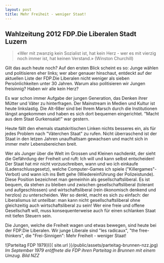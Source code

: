 ```yaml
---
layout: post
title: Mehr Freiheit - weniger Staat!
---
```


## Wahlzeitung 2012 FDP.Die Liberalen Stadt Luzern

> «Wer mit zwanzig kein Sozialist ist, hat kein Herz - wer es mit vierzig noch immer ist, hat keinen Verstand.» (Winston Churchill)

Gilt das auch heute noch? Auf den ersten Blick scheint es so: Junge wählen und politisieren eher links; wer aber genauer hinschaut, entdeckt auf der aktuellen Liste der FDP.Die Liberalen nicht weniger als sieben Persönlichkeiten unter 30 Jahren. Warum also politisieren wir Jungen freisinnig? Haben wir alle kein Herz?

Es war schon immer Aufgabe der jungen Generation, das Denken ihrer Mütter und Väter zu hinterfragen. Der Mainstream in Medien und Kultur ist heute linkslastig. Die Alt-68er sind bei Ihrem Marsch durch die Institutionen längst angekommen und haben es sich dort bequemen eingerichtet. "Macht aus dem Staat Gurkensalat!" war gestern.

Heute fällt den ehemals staatskritischen Linken nichts besseres ein, als für jedes Problem nach "Väterchen Staat" zu rufen. Nicht überraschend ist der Staat in den letzen Jahren unaufhaltsam gewachsen und macht sich in immer mehr Lebensbereichen breit.

Wer als Junger über die Welt im Grossen und Kleinen nachdenkt, der sieht die Gefährdung der Freiheit und ruft: Ich will und kann selbst entscheiden! Der Staat hat mir nicht vorzuschreiben, wann und wo ich einkaufe (Ladenschlussgesetz), welche Computer-Games ich spiele ("Killergames"-Verbot) und wann ich ins Bett gehe (Wiedereinführung der Polizeistunde). Diese Position bezeichnet man gemeinhin als gesellschaftsliberal. Es ist bequem, da stehen zu bleiben und zwischen gesellschaftsliberal (tolerant und aufgeschlossen) und wirtschaftsliberal (rein ökonomisch denkend und herzlos) zu unterscheiden. Wer so denkt, macht es sich zu einfach: der Liberalismus ist unteilbar: man kann nicht gesellschaftsliberal ohne gleichzeitig auch wirtschaftsliberal zu sein! Wer eine freie und offene Gesellschaft will, muss konsequenterweise auch für einen schlanken Staat mit tiefen Steuern sein.

Die Jungen, welche die Freiheit wagen und etwas bewegen, sind heute bei der FDP.Die Liberalen. Wir junge Liberale sind "les radicaux", "the free-thinkers", die "Frei-Sinnigen": Mehr Freiheit - weniger Staat!

![Parteitag FDP 1979]({{ site.url }}/public/assets/parteitag-brunnen-nzz.jpg)
*Im September 1979 eröffnete die FDP ihren Parteitag in Brunnen mit einem Umzug. Bild NZZ*
